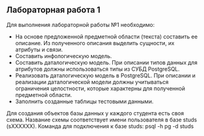 ## Лабораторная работа 1
Для выполнения лабораторной работы №1 необходимо:

- На основе предложенной предметной области (текста) составить ее описание. Из полученного описания выделить сущности, их атрибуты и связи.
- Составить инфологическую модель.
- Составить даталогическую модель. При описании типов данных для атрибутов должны использоваться типы из СУБД PostgreSQL.
- Реализовать даталогическую модель в PostgreSQL. При описании и реализации даталогической модели должны учитываться ограничения целостности, которые характерны для полученной предметной области.
- Заполнить созданные таблицы тестовыми данными.

Для создания объектов базы данных у каждого студента есть своя схема. Название схемы соответствует имени пользователя в базе studs (sXXXXXX). Команда для подключения к базе studs:
psql -h pg -d studs
